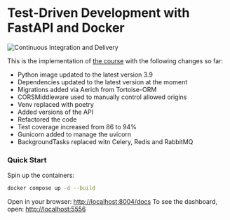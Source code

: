 # Test-Driven Development with FastAPI and Docker

![Continuous Integration and Delivery](https://github.com/spyker77/fastapi-tdd-docker/workflows/Continuous%20Integration%20and%20Delivery/badge.svg?branch=main)

This is the implementation of [the course](https://testdriven.io/courses/tdd-fastapi/) with the following changes so far: 

-   Python image updated to the latest version 3.9
-   Dependencies updated to the latest version at the moment
-   Migrations added via Aerich from Tortoise-ORM
-   CORSMiddleware used to manually control allowed origins
-   Venv replaced with poetry
-   Added versions of the API
-   Refactored the code
-   Test coverage increased from 86 to 94%
-   Gunicorn added to manage the uvicorn
-   BackgroundTasks replaced witn Celery, Redis and RabbitMQ

### Quick Start

Spin up the containers:

```bash
docker compose up -d --build
```

Open in your browser: <http://localhost:8004/docs>
To see the dashboard, open: <http://localhost:5556>
